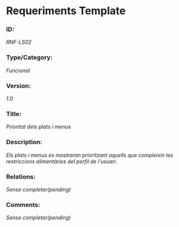 # Requeriments Template

### ID: 
_RNF-LS02_

### Type/Category:
_Funcional_

### Version:
_1.0_

### Title: 
_Prioritat dels plats i menus_

### Description: 
_Els plats i menus es mostraran prioritzant aquells que compleixin les restriccions alimentàries del perfil de l’usuari._

### Relations: 
_Sense completar(pending)_

### Comments: 
_Sense completar(pending)_
